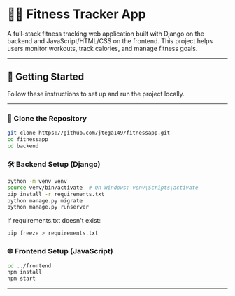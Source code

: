 # 🏋️‍♂️ Fitness Tracker App

A full-stack fitness tracking web application built with Django on the backend and JavaScript/HTML/CSS on the frontend. This project helps users monitor workouts, track calories, and manage fitness goals.

---

## 🚀 Getting Started

Follow these instructions to set up and run the project locally.

---

### 📁 Clone the Repository

```bash
git clone https://github.com/jtega149/fitnessapp.git
cd fitnessapp
cd backend
```
### 🛠 Backend Setup (Django)

```bash
python -m venv venv
source venv/bin/activate  # On Windows: venv\Scripts\activate
pip install -r requirements.txt
python manage.py migrate
python manage.py runserver
```
If requirements.txt doesn't exist:
```bash
pip freeze > requirements.txt
```

### 🌐 Frontend Setup (JavaScript)

```bash
cd ../frontend
npm install
npm start
```


---